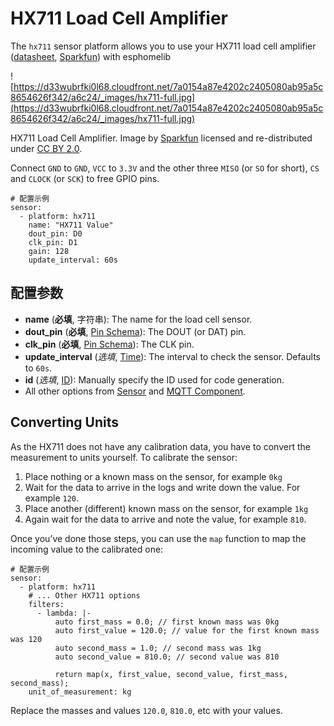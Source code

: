 # HX711 Load Cell Amplifier

The `hx711` sensor platform allows you to use your HX711 load cell amplifier ([datasheet](https://www.mouser.com/ds/2/813/hx711_english-1022875.pdf), [Sparkfun](https://www.sparkfun.com/products/13879)) with esphomelib

![https://d33wubrfki0l68.cloudfront.net/7a0154a87e4202c2405080ab95a5c8654626f342/a6c24/_images/hx711-full.jpg](https://d33wubrfki0l68.cloudfront.net/7a0154a87e4202c2405080ab95a5c8654626f342/a6c24/_images/hx711-full.jpg)

HX711 Load Cell Amplifier. Image by [Sparkfun](https://www.sparkfun.com/products/13879) licensed and re-distributed under [CC BY 2.0](https://creativecommons.org/licenses/by/2.0/).

Connect `GND` to `GND`, `VCC` to `3.3V` and the other three `MISO` (or `SO` for short), `CS` and `CLOCK` (or `SCK`) to free GPIO pins.

```
# 配置示例
sensor:
  - platform: hx711
    name: "HX711 Value"
    dout_pin: D0
    clk_pin: D1
    gain: 128
    update_interval: 60s
```

## **配置参数**

- **name** (**必填**, 字符串): The name for the load cell sensor.
- **dout_pin** (**必填**, [Pin Schema](https://esphome.io/guides/configuration-types#config-pin-schema)): The DOUT (or DAT) pin.
- **clk_pin** (**必填**, [Pin Schema](https://esphome.io/guides/configuration-types#config-pin-schema)): The CLK pin.
- **update_interval** (*选填*, [Time](https://esphome.io/guides/configuration-types#config-time)): The interval to check the sensor. Defaults to `60s`.
- **id** (*选填*, [ID](esphome/guides/configuration-types#id)): Manually specify the ID used for code generation.
- All other options from [Sensor](https://esphome.io/components/sensor/#config-sensor) and [MQTT Component](https://esphome.io/components/mqtt#config-mqtt-component).

## Converting Units

As the HX711 does not have any calibration data, you have to convert the measurement to units yourself. To calibrate the sensor:

1. Place nothing or a known mass on the sensor, for example `0kg`
2. Wait for the data to arrive in the logs and write down the value. For example `120`.
3. Place another (different) known mass on the sensor, for example `1kg`
4. Again wait for the data to arrive and note the value, for example `810`.

Once you’ve done those steps, you can use the `map` function to map the incoming value to the calibrated one:

```
# 配置示例
sensor:
  - platform: hx711
    # ... Other HX711 options
    filters:
      - lambda: |-
          auto first_mass = 0.0; // first known mass was 0kg
          auto first_value = 120.0; // value for the first known mass was 120
          auto second_mass = 1.0; // second mass was 1kg
          auto second_value = 810.0; // second value was 810

          return map(x, first_value, second_value, first_mass, second_mass);
    unit_of_measurement: kg
```

Replace the masses and values `120.0`, `810.0`, etc with your values.